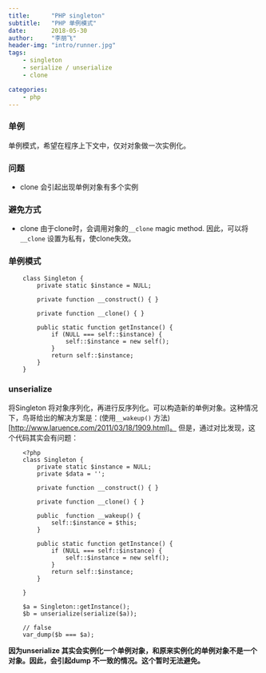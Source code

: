 ```yaml
---
title:      "PHP singleton"
subtitle:   "PHP 单例模式"
date:       2018-05-30
author:     "李朋飞"
header-img: "intro/runner.jpg"
tags:
    - singleton
    - serialize / unserialize
    - clone

categories:
    - php
---
```


### 单例

  单例模式，希望在程序上下文中，仅对对象做一次实例化。

### 问题
  - clone 会引起出现单例对象有多个实例

### 避免方式
  - clone 由于clone时，会调用对象的`__clone` magic method. 因此，可以将`__clone` 设置为私有，使clone失效。

### 单例模式
```
    class Singleton {
        private static $instance = NULL;

        private function __construct() { }

        private function __clone() { }

        public static function getInstance() {
            if (NULL === self::$instance) {
                self::$instance = new self();
            }
            return self::$instance;
        }
    }
```

### unserialize

将Singleton 将对象序列化，再进行反序列化。可以构造新的单例对象。这种情况下，鸟哥给出的解决方案是：(使用`__wakeup()` 方法)[http://www.laruence.com/2011/03/18/1909.html]。
但是，通过对比发现，这个代码其实会有问题：
```
    <?php
    class Singleton {
        private static $instance = NULL;
        private $data = '';

        private function __construct() { }

        private function __clone() { }

        public  function __wakeup() {
            self::$instance = $this;
        }

        public static function getInstance() {
            if (NULL === self::$instance) {
                self::$instance = new self();
            }
            return self::$instance;
        }

    }

    $a = Singleton::getInstance();
    $b = unserialize(serialize($a));
    
    // false
    var_dump($b === $a);
```

**因为unserialize 其实会实例化一个单例对象，和原来实例化的单例对象不是一个对象。因此，会引起dump 不一致的情况。这个暂时无法避免。**
